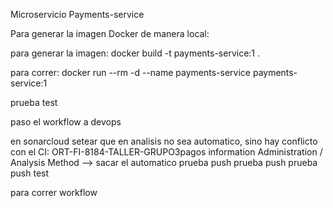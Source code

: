 Microservicio Payments-service

Para generar la imagen Docker de manera local:

para generar la imagen:
docker build -t payments-service:1 .

para correr:
docker run --rm -d --name payments-service payments-service:1

prueba test

paso el workflow a devops

en sonarcloud setear que en analisis no sea automatico, sino hay conflicto con el CI:
ORT-FI-8184-TALLER-GRUPO3pagos information Administration / Analysis Method   --> sacar el automatico
prueba push
prueba push
prueba push test

para correr workflow
